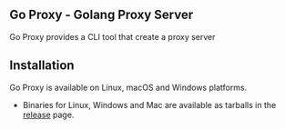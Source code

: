 ## Go Proxy - Golang Proxy Server
Go Proxy provides a CLI tool that create a proxy server
## Installation
Go Proxy is available on Linux, macOS and Windows platforms.
* Binaries for Linux, Windows and Mac are available as tarballs in the [release](https://github.com/whoant/go-proxy/releases) page.


